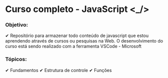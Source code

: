 # Curso completo - JavaScript <_/>

### Objetivo: 
✔ Repositório para armazenar todo conteúdo de javascript que estou aprendendo através de cursos ou pesquisas na Web. O desenvolvimento do curso está sendo realizado com a ferramenta VSCode - Microsoft



### Tópicos:
✔ Fundamentos
✔ Estrutura de controle
✔ Funções